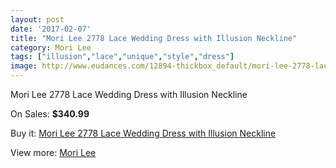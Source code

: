 ```yaml
---
layout: post
date: '2017-02-07'
title: "Mori Lee 2778 Lace Wedding Dress with Illusion Neckline"
category: Mori Lee
tags: ["illusion","lace","unique","style","dress"]
image: http://www.eudances.com/12894-thickbox_default/mori-lee-2778-lace-wedding-dress-with-illusion-neckline.jpg
---
```

Mori Lee 2778 Lace Wedding Dress with Illusion Neckline

On Sales: **$340.99**
<a href="https://www.eudances.com/en/mori-lee/3934-mori-lee-2778-lace-wedding-dress-with-illusion-neckline.html"><amp-img layout="responsive" width="600" height="600" src="//www.eudances.com/12894-thickbox_default/mori-lee-2778-lace-wedding-dress-with-illusion-neckline.jpg" alt="Mori Lee 2778 Lace Wedding Dress with Illusion Neckline 0" /></a>
<a href="https://www.eudances.com/en/mori-lee/3934-mori-lee-2778-lace-wedding-dress-with-illusion-neckline.html"><amp-img layout="responsive" width="600" height="600" src="//www.eudances.com/12899-thickbox_default/mori-lee-2778-lace-wedding-dress-with-illusion-neckline.jpg" alt="Mori Lee 2778 Lace Wedding Dress with Illusion Neckline 1" /></a>
<a href="https://www.eudances.com/en/mori-lee/3934-mori-lee-2778-lace-wedding-dress-with-illusion-neckline.html"><amp-img layout="responsive" width="600" height="600" src="//www.eudances.com/12898-thickbox_default/mori-lee-2778-lace-wedding-dress-with-illusion-neckline.jpg" alt="Mori Lee 2778 Lace Wedding Dress with Illusion Neckline 2" /></a>
<a href="https://www.eudances.com/en/mori-lee/3934-mori-lee-2778-lace-wedding-dress-with-illusion-neckline.html"><amp-img layout="responsive" width="600" height="600" src="//www.eudances.com/12897-thickbox_default/mori-lee-2778-lace-wedding-dress-with-illusion-neckline.jpg" alt="Mori Lee 2778 Lace Wedding Dress with Illusion Neckline 3" /></a>
<a href="https://www.eudances.com/en/mori-lee/3934-mori-lee-2778-lace-wedding-dress-with-illusion-neckline.html"><amp-img layout="responsive" width="600" height="600" src="//www.eudances.com/12896-thickbox_default/mori-lee-2778-lace-wedding-dress-with-illusion-neckline.jpg" alt="Mori Lee 2778 Lace Wedding Dress with Illusion Neckline 4" /></a>
<a href="https://www.eudances.com/en/mori-lee/3934-mori-lee-2778-lace-wedding-dress-with-illusion-neckline.html"><amp-img layout="responsive" width="600" height="600" src="//www.eudances.com/12895-thickbox_default/mori-lee-2778-lace-wedding-dress-with-illusion-neckline.jpg" alt="Mori Lee 2778 Lace Wedding Dress with Illusion Neckline 5" /></a>

Buy it: [Mori Lee 2778 Lace Wedding Dress with Illusion Neckline](https://www.eudances.com/en/mori-lee/3934-mori-lee-2778-lace-wedding-dress-with-illusion-neckline.html "Mori Lee 2778 Lace Wedding Dress with Illusion Neckline")

View more: [Mori Lee](https://www.eudances.com/en/9-mori-lee "Mori Lee")
